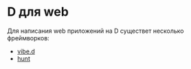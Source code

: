 # D для web

Для написания web приложений на D существет несколько фреймворков:

* [vibe.d](https://github.com/vibe-d/vibe.d)
* [hunt](https://github.com/huntlabs/hunt)
